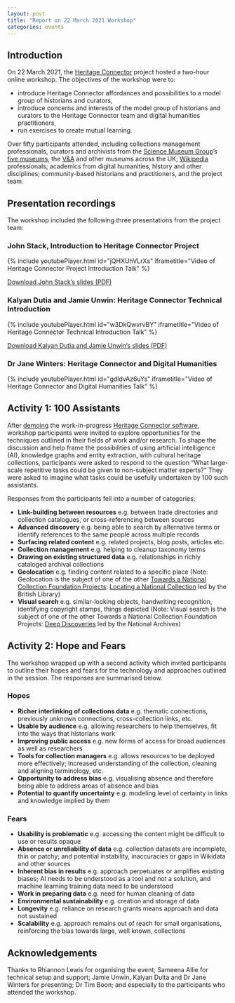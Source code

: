 ```yaml
---
layout: post
title: "Report on 22 March 2021 Workshop"
categories: events
---
```


## Introduction

On 22 March 2021, the [Heritage Connector](https://www.sciencemuseumgroup.org.uk/project/heritage-connector/) project hosted a two-hour online workshop. The objectives of the workshop were to:

*   introduce Heritage Connector affordances and possibilities to a model group of historians and curators,
*   introduce concerns and interests of the model group of historians and curators to the Heritage Connector team and digital humanities practitioners,
*   run exercises to create mutual learning.

Over fifty participants attended, including collections management professionals, curators and archivists from the [Science Museum Group](https://www.sciencemuseumgroup.org.uk)’s [five museums](https://www.sciencemuseumgroup.org.uk/about-us/), the [V&A](https://www.vam.ac.uk) and other museums across the UK; [Wikipedia](https://wikimedia.org.uk) professionals; academics from digital humanities, history and other disciplines; community-based historians and practitioners, and the project team.

## Presentation recordings

The workshop included the following three presentations from the project team:

### John Stack, Introduction to Heritage Connector Project

{% include youtubePlayer.html id="jQHXUhVLrXs" iframetitle="Video of Heritage Connector Project Introduction Talk" %}

[Download John Stack’s slides (PDF)](https://thesciencemuseum.github.io/heritageconnector/post_files/Heritage_Connector_Introduction_22_March_2021.pdf)

### Kalyan Dutia and Jamie Unwin: Heritage Connector Technical Introduction

{% include youtubePlayer.html id="w3DkQwvrvBY" iframetitle="Video of Heritage Connector Technical Introduction Talk" %}

[Download Kalyan Dutia and Jamie Unwin’s slides (PDF)](https://thesciencemuseum.github.io/heritageconnector/post_files/Heritage_Connector_Technical_Introduction_22_March_2021.pdf)

### Dr Jane Winters: Heritage Connector and Digital Humanities

{% include youtubePlayer.html id="gdldvAz6uYs" iframetitle="Video of Heritage Connector and Digital Humanities Talk" %}

## Activity 1: 100 Assistants

After [demoing](https://youtu.be/w3DkQwvrvBY) the work-in-progress [Heritage Connector software](https://github.com/TheScienceMuseum/heritage-connector), workshop participants were invited to explore opportunities for the techniques outlined in their fields of work and/or research. To shape the discussion and help frame the possibilities of using artificial intelligence (AI), knowledge graphs and entity extraction, with cultural heritage collections, participants were asked to respond to the question “What large-scale repetitive tasks could be given to non-subject matter experts?” They were asked to imagine what tasks could be usefully undertaken by 100 such assistants. 

Responses from the participants fell into a number of categories:

*   **Link-building between resources** e.g. between trade directories and collection catalogues, or cross-referencing between sources
*   **Advanced discovery** e.g. being able to search by alternative terms or identify references to the same people across multiple records
*   **Surfacing related content** e.g. related projects, blog posts, articles etc.
*   **Collection management** e.g. helping to cleanup taxonomy terms
*   **Drawing on existing structured data** e.g. relationships in richly cataloged archival collections
*   **Geolocation** e.g. finding content related to a specific place (Note: Geolocation is the subject of one of the other [Towards a National Collection Foundation Projects](https://www.nationalcollection.org.uk/projects): [Locating a National Collection](https://www.bl.uk/projects/towards-a-national-collection) led by the British Library)
*   **Visual search** e.g. similar-looking objects, handwriting recognition, identifying copyright stamps, things depicted (Note: Visual search is the subject of one of the other Towards a National Collection Foundation Projects: [Deep Discoveries](https://www.nationalarchives.gov.uk/about/our-research-and-academic-collaboration/our-research-projects/towards-a-national-collection/) led by the National Archives)

## Activity 2: Hope and Fears

The workshop wrapped up with a second activity which invited participants to outline their hopes and fears for the technology and approaches outlined in the session. The responses are summarised below.

### Hopes 

*   **Richer interlinking of collections data** e.g. thematic connections, previously unknown connections, cross-collection links, etc.
*   **Usable by audience** e.g. allowing researchers to help themselves, fit into the ways that historians work
*   **Improving public access** e.g. new forms of access for broad audiences as well as researchers
*   **Tools for collection managers** e.g. allows resources to be deployed more effectively; increased understanding of the collection, cleaning and aligning terminology, etc.
*   **Opportunity to address bias** e.g. visualising absence and therefore being able to address areas of absence and bias
*   **Potential to quantify uncertainty** e.g. modeling level of certainty in links and knowledge implied by them

### Fears

*   **Usability is problematic** e.g. accessing the content might be difficult to use or results opaque
*   **Absence or unreliability of data** e.g. collection datasets are incomplete, thin or patchy; and potential instability, inaccuracies or gaps in Wikidata and other sources
*   **Inherent bias in results** e.g. approach perpetuates or amplifies existing biases; AI needs to be understood as a tool and not a solution, and machine learning training data need to be understood 
*   **Work in preparing data** e.g. need for human cleaning of data
*   **Environmental sustainability** e.g. creation and storage of data 
*   **Longevity** e.g. reliance on research grants means approach and data not sustained
*   **Scalability** e.g. approach remains out of reach for small organisations, reinforcing the bias towards large, well known, collections

## Acknowledgements 

Thanks to Rhiannon Lewis for organising the event; Sameena Allie for technical setup and support; Jamie Unwin, Kalyan Duita and Dr Jane Winters for presenting; Dr Tim Boon; and especially to the participants who attended the workshop.
